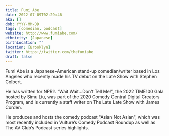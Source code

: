 ```yaml
---
title: Fumi Abe
date: 2022-07-09T02:29:46
aka: []
dob: YYYY-MM-DD
tags: [comedian, podcast]
website: http://www.fumiabe.com/
ethnicity: [Japanese]
birthLocation: ""
location: [Brooklyn]
twitter: https://twitter.com/thefumiabe
draft: false
---
```


Fumi Abe is a Japanese-American stand-up comedian/writer based in Los Angeles who recently made his TV debut on the Late Show with Stephen Colbert.

He has written for NPR’s “Wait Wait...Don't Tell Me!”, the 2022 TIME100 Gala hosted by Simu Liu, was part of the 2020 Comedy Central Digital Creators Program, and is currently a staff writer on The Late Late Show with James Corden.

He produces and hosts the comedy podcast  "Asian Not Asian", which was most recently included in Vulture’s Comedy Podcast Roundup as well as The AV Club’s Podcast series highlights.